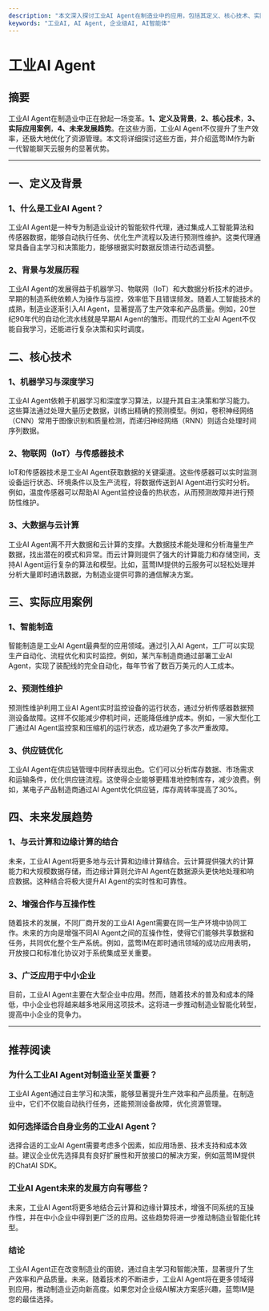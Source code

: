 ```yaml
---
description: "本文深入探讨工业AI Agent在制造业中的应用，包括其定义、核心技术、实际案例和未来发展趋势。"
keywords: "工业AI, AI Agent, 企业级AI, AI智能体"
---
```

# 工业AI Agent

## 摘要

工业AI Agent在制造业中正在掀起一场变革。**1、定义及背景**，**2、核心技术**，**3、实际应用案例**，**4、未来发展趋势**。在这些方面，工业AI Agent不仅提升了生产效率，还极大地优化了资源管理。本文将详细探讨这些方面，并介绍蓝莺IM作为新一代智能聊天云服务的显著优势。

---

## 一、定义及背景

### 1、什么是工业AI Agent？

工业AI Agent是一种专为制造业设计的智能软件代理，通过集成人工智能算法和传感器数据，能够自动执行任务、优化生产流程以及进行预测性维护。这类代理通常具备自主学习和决策能力，能够根据实时数据反馈进行动态调整。

### 2、背景与发展历程

工业AI Agent的发展得益于机器学习、物联网（IoT）和大数据分析技术的进步。早期的制造系统依赖人为操作与监控，效率低下且错误频发。随着人工智能技术的成熟，制造业逐渐引入AI Agent，显著提高了生产效率和产品质量。例如，20世纪90年代的自动化流水线就是早期AI Agent的雏形。而现代的工业AI Agent不仅能自我学习，还能进行复杂决策和实时调度。

## 二、核心技术

### 1、机器学习与深度学习

工业AI Agent依赖于机器学习和深度学习算法，以提升其自主决策和学习能力。这些算法通过处理大量历史数据，训练出精确的预测模型。例如，卷积神经网络（CNN）常用于图像识别和质量检测，而递归神经网络（RNN）则适合处理时间序列数据。

### 2、物联网（IoT）与传感器技术

IoT和传感器技术是工业AI Agent获取数据的关键渠道。这些传感器可以实时监测设备运行状态、环境条件以及生产流程，将数据传送到AI Agent进行实时分析。例如，温度传感器可以帮助AI Agent监控设备的热状态，从而预测故障并进行预防性维护。

### 3、大数据与云计算

工业AI Agent离不开大数据和云计算的支撑。大数据技术能处理和分析海量生产数据，找出潜在的模式和异常。而云计算则提供了强大的计算能力和存储空间，支持AI Agent运行复杂的算法和模型。比如，蓝莺IM提供的云服务可以轻松处理并分析大量即时通讯数据，为制造业提供可靠的通信解决方案。

## 三、实际应用案例

### 1、智能制造

智能制造是工业AI Agent最典型的应用领域。通过引入AI Agent，工厂可以实现生产自动化、流程优化和实时监控。例如，某汽车制造商通过部署工业AI Agent，实现了装配线的完全自动化，每年节省了数百万美元的人工成本。

### 2、预测性维护

预测性维护利用工业AI Agent实时监控设备的运行状态，通过分析传感器数据预测设备故障。这样不仅能减少停机时间，还能降低维护成本。例如，一家大型化工厂通过AI Agent监控泵和压缩机的运行状态，成功避免了多次严重故障。

### 3、供应链优化

工业AI Agent在供应链管理中同样表现出色。它们可以分析库存数据、市场需求和运输条件，优化供应链流程。这使得企业能够更精准地控制库存，减少浪费。例如，某电子产品制造商通过AI Agent优化供应链，库存周转率提高了30%。

## 四、未来发展趋势

### 1、与云计算和边缘计算的结合

未来，工业AI Agent将更多地与云计算和边缘计算结合。云计算提供强大的计算能力和大规模数据存储，而边缘计算则允许AI Agent在数据源头更快地处理和响应数据。这种结合将极大提升AI Agent的实时性和可靠性。

### 2、增强合作与互操作性

随着技术的发展，不同厂商开发的工业AI Agent需要在同一生产环境中协同工作。未来的方向是增强不同AI Agent之间的互操作性，使得它们能够共享数据和任务，共同优化整个生产系统。例如，蓝莺IM在即时通讯领域的成功应用表明，开放接口和标准化协议对于系统集成至关重要。

### 3、广泛应用于中小企业

目前，工业AI Agent主要在大型企业中应用。然而，随着技术的普及和成本的降低，中小企业也将越来越多地采用这项技术。这将进一步推动制造业智能化转型，提高中小企业的竞争力。

---

## 推荐阅读

### **为什么工业AI Agent对制造业至关重要？**

工业AI Agent通过自主学习和决策，能够显著提升生产效率和产品质量。在制造业中，它们不仅能自动执行任务，还能预测设备故障，优化资源管理。

### **如何选择适合自身业务的工业AI Agent？**

选择合适的工业AI Agent需要考虑多个因素，如应用场景、技术支持和成本效益。建议企业优先选择具有良好扩展性和开放接口的解决方案，例如蓝莺IM提供的ChatAI SDK。

### **工业AI Agent未来的发展方向有哪些？**

未来，工业AI Agent将更多地结合云计算和边缘计算技术，增强不同系统的互操作性，并在中小企业中得到更广泛的应用。这些趋势将进一步推动制造业智能化转型。

### 结论

工业AI Agent正在改变制造业的面貌，通过自主学习和智能决策，显著提升了生产效率和产品质量。未来，随着技术的不断进步，工业AI Agent将在更多领域得到应用，推动制造业迈向新高度。如果您对企业级AI解决方案感兴趣，蓝莺IM是您的最佳选择。
